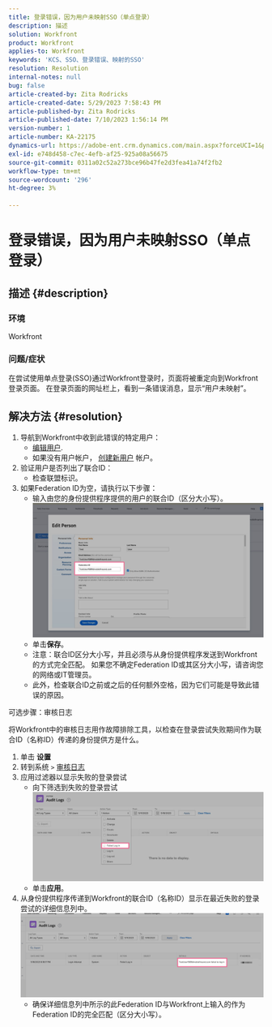 ```yaml
---
title: 登录错误，因为用户未映射SSO（单点登录）
description: 描述
solution: Workfront
product: Workfront
applies-to: Workfront
keywords: 'KCS、SSO、登录错误、映射的SSO'
resolution: Resolution
internal-notes: null
bug: false
article-created-by: Zita Rodricks
article-created-date: 5/29/2023 7:58:43 PM
article-published-by: Zita Rodricks
article-published-date: 7/10/2023 1:56:14 PM
version-number: 1
article-number: KA-22175
dynamics-url: https://adobe-ent.crm.dynamics.com/main.aspx?forceUCI=1&pagetype=entityrecord&etn=knowledgearticle&id=12f30130-5bfe-ed11-8f6e-6045bd006704
exl-id: e748d458-c7ec-4efb-af25-925a08a56675
source-git-commit: 0311a02c52a273bce96b47fe2d3fea41a74f2fb2
workflow-type: tm+mt
source-wordcount: '296'
ht-degree: 3%

---
```


# 登录错误，因为用户未映射SSO（单点登录）

## 描述 {#description}


### 环境

Workfront

### 问题/症状

在尝试使用单点登录(SSO)通过Workfront登录时，页面将被重定向到Workfront登录页面。 在登录页面的网址栏上，看到一条错误消息，显示“用户未映射”。


## 解决方法 {#resolution}


1. 导航到Workfront中收到此错误的特定用户：
   - [编辑用户](https://experienceleague.adobe.com/docs/workfront/using/administration-and-setup/add-users/create-manage-users/edit-a-users-profile.html?lang=en).
   - 如果没有用户帐户， [创建新用户](https://experienceleague.adobe.com/docs/workfront/using/administration-and-setup/add-users/create-manage-users/add-users.html?lang=en) 帐户。
2. 验证用户是否列出了联合ID：
   - 检查联盟标识。
3. 如果Federation ID为空，请执行以下步骤：
   - 输入由您的身份提供程序提供的用户的联合ID（区分大小写）。![](assets/60d91e83-e81c-ee11-8f6e-6045bd006268.png)
   - 单击<b>保存</b>。
   - 注意：联合ID区分大小写，并且必须与从身份提供程序发送到Workfront的方式完全匹配。 如果您不确定Federation ID或其区分大小写，请咨询您的网络或IT管理员。
   - 此外，检查联合ID之前或之后的任何额外空格，因为它们可能是导致此错误的原因。




可选步骤：审核日志

将Workfront中的审核日志用作故障排除工具，以检查在登录尝试失败期间作为联合ID（名称ID）传递的身份提供方是什么。

1. 单击 <b>设置</b>
2. 转到系统 `>`  [审核日志](https://experienceleague.adobe.com/docs/workfront/using/administration-and-setup/add-users/create-manage-users/audit-logs.html?lang=en)
3. 应用过滤器以显示失败的登录尝试
   - 向下筛选到失败的登录尝试 ![](assets/536bf45b-e81c-ee11-8f6e-6045bd006268.png)
   - 单击<b>应用</b>。
4. 从身份提供程序传递到Workfront的联合ID（名称ID）显示在最近失败的登录尝试的详细信息列中。![](assets/d6dec0af-e81c-ee11-8f6e-6045bd006268.png)
   - 确保详细信息列中所示的此Federation ID与Workfront上输入的作为Federation ID的完全匹配（区分大小写）。
